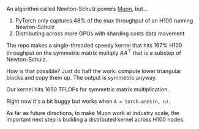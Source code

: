 An algorithm called Newton-Schulz powers [Muon](https://github.com/KellerJordan/Muon), but...

1. PyTorch only captures 48% of the max throughput of an H100 running Newton-Schulz
2. Distributing across more GPUs with sharding costs data movement

The repo makes a single-threaded speedy kernel that hits 167% H100 throughput on the symmetric matrix multiply $A A^\top$ that is a substep of Newton-Schulz.

How is that possible? Just do half the work: compute lower triangular blocks and copy them up. The output is symmetric anyway.

Our kernel hits 1650 TFLOPs for symmetric matrix multiplication.

Right now it's a bit buggy but works when `A = torch.ones(n, n)`.

As far as future directions, to make Muon work at industry scale, the important next step is building a distributed kernel across H100 nodes.


